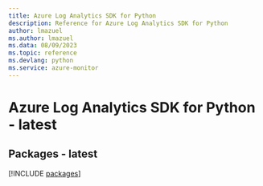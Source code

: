 ```yaml
---
title: Azure Log Analytics SDK for Python
description: Reference for Azure Log Analytics SDK for Python
author: lmazuel
ms.author: lmazuel
ms.data: 08/09/2023
ms.topic: reference
ms.devlang: python
ms.service: azure-monitor
---
```

# Azure Log Analytics SDK for Python - latest
## Packages - latest
[!INCLUDE [packages](log-analytics-index.md)]